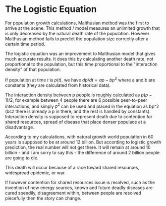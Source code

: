 # The Logistic Equation

For population growth calculations, Malthusian method was the first to
arrive at the scene. This method / model measures an unlimited growth
that is only decreased by the natural death rate of the
population. However Malthusian method fails to predict the population
size correctly after a certain time period.

The logistic equation was an improvement to Malthusian model that
gives much accurate results. It does this by calculating another death
rate, not proportional to the population, but this time proportional
to the "interaction density" of that population.

If population at time $t$ is $p(t)$, we have $dp/dt = ap - bp^2$ where
a and b are constants (they are calculated from historical data).

The interaction density between p people is roughly calculated as
$p(p-1) / 2$, for example between 4 people there are 6 possible
peer-to-peer interactions, and simply $p^2$ can be used and placed in
the equation as bp^2 (bcz there is already a p in there, and the rest
is handled by constants). Interaction density is supposed to represent
death due to contention for shared resources, spread of disease that
place denser populace at a disadvantage.

According to my calculations, with natural growth world population in
60 years is supposed to be at around 12 billion. But according to
logistic growth prediction, the real number will not get there. It
will remain at around 10 billion - and I am sorry to say this - the
difference of around 2 billion people are going to die.

This death will occur because of a race toward shared resources,
widespread epidemic, or war.

If however contention for shared resources issue is resolved, such as
the invention of new energy sources, known and future deadly diseases
are cured speedily, disagreement within, between people are resolved
piecefully then the story can change.
